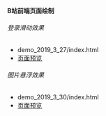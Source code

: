 #### B站前端页面绘制
###### 登录滑动效果
- demo_2019_3_27/index.html
- [页面预览](https://helloworld-liushijie.github.io/front/demo_2019_3_27/index.html)
###### 图片悬浮效果
- demo_2019_3_30/index.html
- [页面预览](https://helloworld-liushijie.github.io/front/demo_2019_3_30/index.html)